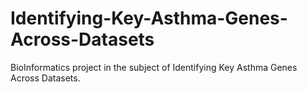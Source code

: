 # Identifying-Key-Asthma-Genes-Across-Datasets
BioInformatics project in the subject of Identifying Key Asthma Genes Across Datasets.
